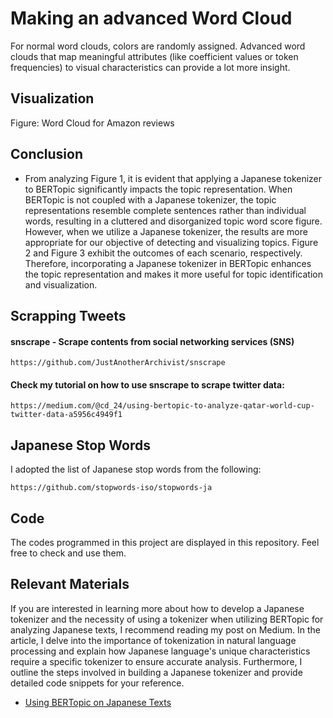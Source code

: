 
# Making an advanced Word Cloud

For normal word clouds, colors are randomly assigned. Advanced word clouds that map meaningful attributes (like coefficient values or token frequencies) to visual characteristics can provide a lot more insight. 


## Visualization 
Figure: Word Cloud for Amazon reviews 
![]()



## Conclusion
- From analyzing Figure 1, it is evident that applying a Japanese tokenizer to BERTopic significantly impacts the topic representation. When BERTopic is not coupled with a Japanese tokenizer, the topic representations resemble complete sentences rather than individual words, resulting in a cluttered and disorganized topic word score figure. However, when we utilize a Japanese tokenizer, the results are more appropriate for our objective of detecting and visualizing topics. Figure 2 and Figure 3 exhibit the outcomes of each scenario, respectively. Therefore, incorporating a Japanese tokenizer in BERTopic enhances the topic representation and makes it more useful for topic identification and visualization.
## Scrapping Tweets

#### snscrape - Scrape contents from social networking services (SNS)

```http
https://github.com/JustAnotherArchivist/snscrape
```

#### Check my tutorial on how to use snscrape to scrape twitter data: 
```http
https://medium.com/@cd_24/using-bertopic-to-analyze-qatar-world-cup-twitter-data-a5956c4949f1
```
## Japanese Stop Words
I adopted the list of Japanese stop words from the following:   
```http
https://github.com/stopwords-iso/stopwords-ja
```
## Code
The codes programmed in this project are displayed in this repository. Feel free to check and use them. 
## Relevant Materials
If you are interested in learning more about how to develop a Japanese tokenizer and the necessity of using a tokenizer when utilizing BERTopic for analyzing Japanese texts, I recommend reading my post on Medium. In the article, I delve into the importance of tokenization in natural language processing and explain how Japanese language's unique characteristics require a specific tokenizer to ensure accurate analysis. Furthermore, I outline the steps involved in building a Japanese tokenizer and provide detailed code snippets for your reference. 

- [Using BERTopic on Japanese Texts](https://medium.com/@cd_24/using-bertopic-on-japanese-texts-99d3ac1f05a2)
